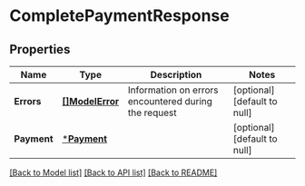 # CompletePaymentResponse

## Properties
Name | Type | Description | Notes
------------ | ------------- | ------------- | -------------
**Errors** | [**[]ModelError**](Error.md) | Information on errors encountered during the request | [optional] [default to null]
**Payment** | [***Payment**](Payment.md) |  | [optional] [default to null]

[[Back to Model list]](../README.md#documentation-for-models) [[Back to API list]](../README.md#documentation-for-api-endpoints) [[Back to README]](../README.md)

